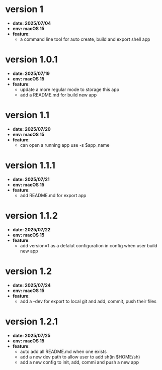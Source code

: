 # version 1
- **date: 2025/07/04**
- **env: macOS 15**
- **feature**:
    - a command line tool for auto create, build and export shell app
 
# version 1.0.1
- **date: 2025/07/19**
- **env: macOS 15**
- **feature**:
    - update a more regular mode to storage this app
    - add a README.md for build new app
   
# version 1.1
- **date: 2025/07/20**
- **env: macOS 15**
- **feature**:
    - can open a running app use -s $app_name

# version 1.1.1
- **date: 2025/07/21**
- **env: macOS 15**
- **feature**:
    - add README.md for export app

# version 1.1.2
- **date: 2025/07/22**
- **env: macOS 15**
- **feature**:
    - add version=1 as a defalut configuration in config when user build new app

# version 1.2
- **date: 2025/07/24**
- **env: macOS 15**
- **feature**:
    - add a -dev for export to local git and add, commit, push their files 

# version 1.2.1
- **date: 2025/07/25**
- **env: macOS 15**
- **feature**:
    - auto add all README.md when one exists
    - add a new dev path to allow user to add sh(in $HOME/sh)
    - add a new config to init, add, commi and push a new app
    